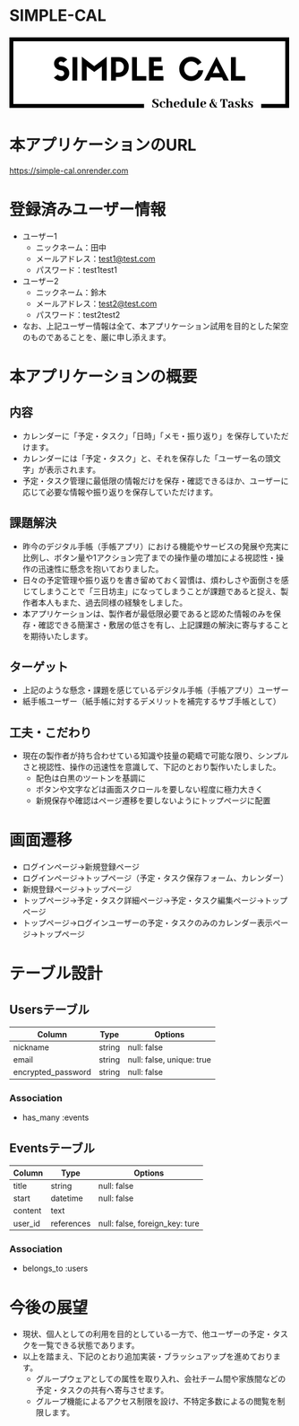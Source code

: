 # SIMPLE-CAL
![alt text](logo.png)


# 本アプリケーションのURL
https://simple-cal.onrender.com

# 登録済みユーザー情報
- ユーザー1
  - ニックネーム：田中
  - メールアドレス：test1@test.com
  - パスワード：test1test1
- ユーザー2
  - ニックネーム：鈴木
  - メールアドレス：test2@test.com
  - パスワード：test2test2
- なお、上記ユーザー情報は全て、本アプリケーション試用を目的とした架空のものであることを、厳に申し添えます。

# 本アプリケーションの概要

## 内容
- カレンダーに「予定・タスク」「日時」「メモ・振り返り」を保存していただけます。
- カレンダーには「予定・タスク」と、それを保存した「ユーザー名の頭文字」が表示されます。
- 予定・タスク管理に最低限の情報だけを保存・確認できるほか、ユーザーに応じて必要な情報や振り返りを保存していただけます。

## 課題解決
- 昨今のデジタル手帳（手帳アプリ）における機能やサービスの発展や充実に比例し、ボタン量や1アクション完了までの操作量の増加による視認性・操作の迅速性に懸念を抱いておりました。
- 日々の予定管理や振り返りを書き留めておく習慣は、煩わしさや面倒さを感じてしまうことで「三日坊主」になってしまうことが課題であると捉え、製作者本人もまた、過去同様の経験をしました。
- 本アプリケーションは、製作者が最低限必要であると認めた情報のみを保存・確認できる簡潔さ・敷居の低さを有し、上記課題の解決に寄与することを期待いたします。

## ターゲット
- 上記のような懸念・課題を感じているデジタル手帳（手帳アプリ）ユーザー
- 紙手帳ユーザー（紙手帳に対するデメリットを補完するサブ手帳として）

## 工夫・こだわり
- 現在の製作者が持ち合わせている知識や技量の範疇で可能な限り、シンプルさと視認性、操作の迅速性を意識して、下記のとおり製作いたしました。
  - 配色は白黒のツートンを基調に
  - ボタンや文字などは画面スクロールを要しない程度に極力大きく
  - 新規保存や確認はページ遷移を要しないようにトップページに配置


# 画面遷移
- ログインページ→新規登録ページ
- ログインページ→トップページ（予定・タスク保存フォーム、カレンダー）
- 新規登録ページ→トップページ
- トップページ→予定・タスク詳細ページ→予定・タスク編集ページ→トップページ
- トップページ→ログインユーザーの予定・タスクのみのカレンダー表示ページ→トップページ

# テーブル設計

## Usersテーブル
| Column             | Type       | Options                        |
|--------------------|------------|--------------------------------|
| nickname           | string     | null: false                    |
| email              | string     | null: false, unique: true      |
| encrypted_password | string     | null: false                    |

### Association
- has_many :events

## Eventsテーブル
| Column             | Type       | Options                        |
|--------------------|------------|--------------------------------|
| title              | string     | null: false                    |
| start              | datetime   | null: false                    |
| content            | text       |                                |
| user_id            | references | null: false, foreign_key: ture |

### Association
- belongs_to :users

# 今後の展望
- 現状、個人としての利用を目的としている一方で、他ユーザーの予定・タスクを一覧できる状態であります。
- 以上を踏まえ、下記のとおり追加実装・ブラッシュアップを進めております。
  - グループウェアとしての属性を取り入れ、会社チーム間や家族間などの予定・タスクの共有へ寄与させます。
  - グループ機能によるアクセス制限を設け、不特定多数によるの閲覧を制限します。
